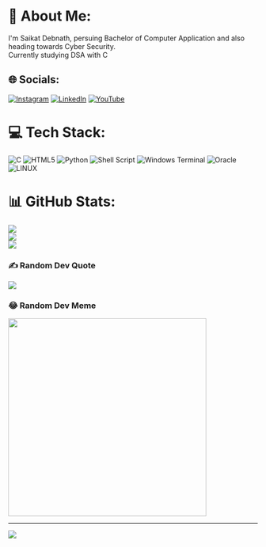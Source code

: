 # 💫 About Me:
I'm Saikat Debnath, persuing Bachelor of Computer Application and also heading towards Cyber Security.<br>Currently studying DSA with C


## 🌐 Socials:
[![Instagram](https://img.shields.io/badge/Instagram-%23E4405F.svg?logo=Instagram&logoColor=white)](https://instagram.com/heyySaikat) [![LinkedIn](https://img.shields.io/badge/LinkedIn-%230077B5.svg?logo=linkedin&logoColor=white)](https://linkedin.com/in/heyySaikat) [![YouTube](https://img.shields.io/badge/YouTube-%23FF0000.svg?logo=YouTube&logoColor=white)](https://youtube.com/@heyySaikat) 

# 💻 Tech Stack:
![C](https://img.shields.io/badge/c-%2300599C.svg?style=flat&logo=c&logoColor=white) ![HTML5](https://img.shields.io/badge/html5-%23E34F26.svg?style=flat&logo=html5&logoColor=white) ![Python](https://img.shields.io/badge/python-3670A0?style=flat&logo=python&logoColor=ffdd54) ![Shell Script](https://img.shields.io/badge/shell_script-%23121011.svg?style=flat&logo=gnu-bash&logoColor=white) ![Windows Terminal](https://img.shields.io/badge/Windows%20Terminal-%234D4D4D.svg?style=flat&logo=windows-terminal&logoColor=white) ![Oracle](https://img.shields.io/badge/Oracle-F80000?style=flat&logo=oracle&logoColor=white) ![LINUX](https://img.shields.io/badge/Linux-FCC624?style=flat&logo=linux&logoColor=black)
# 📊 GitHub Stats:
![](https://github-readme-stats.vercel.app/api?username=heyySaikat&theme=dark&hide_border=false&include_all_commits=false&count_private=false)<br/>
![](https://github-readme-streak-stats.herokuapp.com/?user=heyySaikat&theme=dark&hide_border=false)<br/>
![](https://github-readme-stats.vercel.app/api/top-langs/?username=heyySaikat&theme=dark&hide_border=false&include_all_commits=false&count_private=false&layout=compact)

### ✍️ Random Dev Quote
![](https://quotes-github-readme.vercel.app/api?type=horizontal&theme=radical)

### 😂 Random Dev Meme
<img src='https://randommeme-five.vercel.app/' style="height: 400px;"/>

---
[![](https://visitcount.itsvg.in/api?id=heyySaikat&icon=0&color=0)](https://visitcount.itsvg.in)

<!-- Proudly created with GPRM ( https://gprm.itsvg.in ) -->
